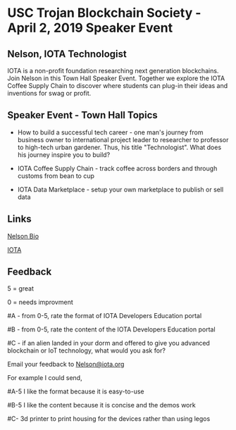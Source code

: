# USC Trojan Blockchain Society - April 2, 2019 Speaker Event

## Nelson, IOTA Technologist

IOTA is a non-profit foundation researching next generation blockchains.  Join Nelson in this Town Hall Speaker Event.  Together we explore the IOTA Coffee Supply Chain to discover where students can plug-in their ideas and inventions for swag or profit.

## Speaker Event - Town Hall Topics

- How to build a successful tech career - one man's journey from business owner to international project leader to researcher to professor to high-tech urban gardener.  Thus, his title "Technologist".  What does his journey inspire you to build?
  
- IOTA Coffee Supply Chain - track coffee across borders and through customs from bean to cup

- IOTA Data Marketplace - setup your own marketplace to publish or sell data

## Links

[Nelson Bio](http://www.NelsonGlobalGeek.com)

[IOTA](https://www.iota.org)

## Feedback 

5 = great 

0 = needs improvment

#A - from 0-5, rate the format of IOTA Developers Education portal

#B - from 0-5, rate the content of the IOTA Developers Education portal

#C - if an alien landed in your dorm and offered to give you advanced blockchain or IoT technology, what would you ask for?

Email your feedback to Nelson@iota.org

For example I could send, 

#A-5  I like the format because it is easy-to-use

#B-5  I like the content because it is concise and the demos work

#C- 3d printer to print housing for the devices rather than using legos

